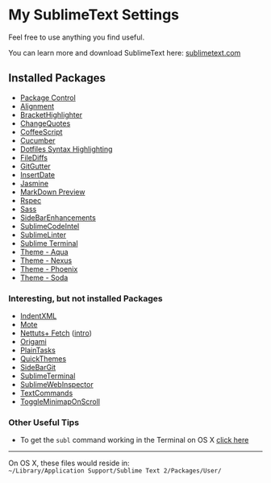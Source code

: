 # My SublimeText Settings

Feel free to use anything you find useful.

You can learn more and download SublimeText here: [sublimetext.com](http://sublimetext.com)

## Installed Packages
- [Package Control](http://wbond.net/sublime_packages/package_control)
- [Alignment](http://wbond.net/sublime_packages/alignment)
- [BracketHighlighter](https://github.com/facelessuser/BracketHighlighter)
- [ChangeQuotes](https://github.com/colinta/SublimeChangeQuotes)
- [CoffeeScript](https://github.com/Xavura/CoffeeScript-Sublime-Plugin)
- [Cucumber](https://github.com/drewda/cucumber-sublime2-bundle)
- [Dotfiles Syntax Highlighting](https://github.com/mattbanks/dotfiles-syntax-highlighting-st2)
- [FileDiffs](https://github.com/spape/SublimeFileDiffs)
- [GitGutter](https://github.com/jisaacks/GitGutter)
- [InsertDate](https://github.com/FichteFoll/sublimetext-insertdate)
- [Jasmine](https://github.com/gja/sublime-text-2-jasmine)
- [MarkDown Preview](https://github.com/revolunet/sublimetext-markdown-preview)
- [Rspec](https://github.com/SublimeText/RSpec)
- [Sass](https://github.com/nathos/sass-textmate-bundle)
- [SideBarEnhancements](https://github.com/titoBouzout/SideBarEnhancements)
- [SublimeCodeIntel](https://github.com/Kronuz/SublimeCodeIntel)
- [SublimeLinter](https://github.com/SublimeLinter/SublimeLinter)
- [Sublime Terminal](https://github.com/wbond/sublime_terminal)
- [Theme - Aqua](https://github.com/cafarm/aqua-theme)
- [Theme - Nexus](https://github.com/EleazarCrusader/nexus-theme)
- [Theme - Phoenix](https://github.com/netatoo/phoenix-theme)
- [Theme - Soda](http://buymeasoda.github.com/soda-theme/)

### Interesting, but not installed Packages
- [IndentXML](https://github.com/alek-sys/sublimetext_indentxml)
- [Mote](https://github.com/SublimeText/Mote)
- [Nettuts+ Fetch](https://github.com/weslly/Nettuts-Fetch) ([intro](http://net.tutsplus.com/articles/news/introducing-nettuts-fetch/))
- [Origami](https://github.com/SublimeText/Origami)
- [PlainTasks](https://github.com/aziz/PlainTasks)
- [QuickThemes](https://github.com/chrislongo/QuickThemes)
- [SideBarGit](https://github.com/SublimeText/SideBarGit)
- [SublimeTerminal](http://wbond.net/sublime_packages/terminal)
- [SublimeWebInspector](http://sokolovstas.github.com/SublimeWebInspector/)
- [TextCommands](https://github.com/chaosphere2112/TextCommands)
- [ToggleMinimapOnScroll](https://github.com/djjcast/sublime-ToggleMinimapOnScroll)

### Other Useful Tips
- To get the `subl` command working in the Terminal on OS X [click here](https://gist.github.com/olivierlacan/1195304)

---

On OS X, these files would reside in:  
`~/Library/Application Support/Sublime Text 2/Packages/User/`
